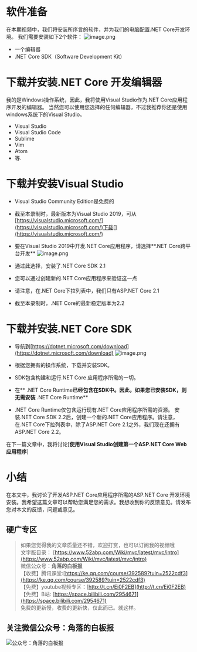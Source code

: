 # 软件准备
在本期视频中，我们将安装所序言的软件，并为我们的电脑配置.NET Core开发环境。
我们需要安装如下2个软件：
![image.png](https://upload-images.jianshu.io/upload_images/1979022-898df63dfe1b8496.png?imageMogr2/auto-orient/strip%7CimageView2/2/w/1240)

- 一个编辑器
- .NET Core SDK（Software Development Kit）

# 下载并安装.NET Core 开发编辑器

我的是Windows操作系统，因此，我将使用Visual Studio作为.NET Core应用程序开发的编辑器。
当然您可以使用您选择的任何编辑器，不过我推荐你还是使用windows系统下的Visual Studio。

- Visual Studio
- Visual Studio Code
- Sublime
- Vim
- Atom
- 等.

# 下载并安装Visual Studio 
 *   Visual Studio Community Edition是免费的
*   截至本录制时，最新版本为Visual Studio 2019，可从[https://visualstudio.microsoft.com/](https://visualstudio.microsoft.com/)下载[](https://visualstudio.microsoft.com/)
*   要在Visual Studio 2019中开发.NET Core应用程序，请选择**.NET Core跨平台开发**
![image.png](https://upload-images.jianshu.io/upload_images/1979022-d68cbc9f4b60ae76.png?imageMogr2/auto-orient/strip%7CimageView2/2/w/1240)

* 通过此选择，安装了.NET Core SDK 2.1
* 您可以通过创建新的.NET Core应用程序来验证这一点
* 请注意，在.NET Core下拉列表中，我们只有ASP.NET Core 2.1
* 截至本录制时，.NET Core的最新稳定版本为2.2

# 下载并安装.NET Core SDK 

*   导航到[https://dotnet.microsoft.com/download](https://dotnet.microsoft.com/download)
![image.png](https://upload-images.jianshu.io/upload_images/1979022-4a4c9e70e4d04ee0.png?imageMogr2/auto-orient/strip%7CimageView2/2/w/1240)

*   根据您拥有的操作系​​统，下载并安装SDK。
*   SDK包含构建和运行.NET Core 应用程序所需的一切。
*   在** .NET Core Runtime**已经包含在SDK中。因此，如果您已安装SDK，则无需安装** .NET Core Runtime** 
*   .NET Core Runtime仅包含运行现有.NET Core应用程序所需的资源。
安装.NET Core SDK 2.2后，创建一个新的.NET Core应用程序。请注意，在.NET Core下拉列表中，除了ASP.NET Core 2.1之外，我们现在还拥有ASP.NET Core 2.2。


在下一篇文章中，我将讨论[**使用Visual Studio创建第一个ASP.NET Core Web应用程序**] 


# 小结

在本文中，我讨论了开发ASP.NET Core应用程序所需的ASP.NET Core 开发环境安装。我希望这篇文章可以帮助您满足您的需求。我想收到你的反馈意见。请发布您对本文的反馈，问题或意见。


## 硬广专区

> 如果您觉得我的文章质量还不错，欢迎打赏，也可以订阅我的视频哦 </br>
> 文字版目录： [https://www.52abp.com/Wiki/mvc/latest/mvc/intro](https://www.52abp.com/Wiki/mvc/latest/mvc/intro) </br>
> 微信公众号：**角落的白板报** </br>
> 【收费】腾讯课堂:[https://ke.qq.com/course/392589?tuin=2522cdf3](https://ke.qq.com/course/392589?tuin=2522cdf3) </br>
> 【免费】youtube视频专区：[http://t.cn/Ei0F2EB](http://t.cn/Ei0F2EB) </br>
>【免费】B站: [https://space.bilibili.com/2954671](https://space.bilibili.com/2954671) </br>
>免费的更新慢，收费的更新快，仅此而已。就这样。 </br>


## 关注微信公众号：角落的白板报
![公众号：角落的白板报](https://upload-images.jianshu.io/upload_images/1979022-f19c505c18160c16.png?imageMogr2/auto-orient/strip%7CimageView2/2/w/1240)